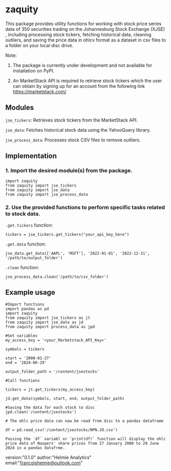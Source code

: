 # zaquity

This package provides utility functions for working with stock price series data of 350 securities trading on the Johannesburg Stock Exchange (XJSE) , including processing stock tickers, fetching historical data, cleaning outliers, and saving the price data in ohlcv format as a dataset in csv files to a folder on your local disc drive.

Note:

1. The package is currently under development and not available for installation on PyPI.
    
2. An MarketStack API is required to retrieve stock tickers which the user can obtain by signing up for an account from the following link https://marketstack.com/

## Modules

`jse_tickers`: Retrieves stock tickers from the MarketStack API.

`jse_data`: Fetches historical stock data using the YahooQuery library.

`jse_process_data`: Processes stock CSV files to remove outliers.

## Implementation

### 1. Import the desired module(s) from the package.

```
import zaquity
from zaquity import jse_tickers
from zaquity import jse_data
from zaquity import jse_process_data
```
   
### 2. Use the provided functions to perform specific tasks related to stock data.

`.get.tickers` function:
```
tickers = jse_tickers.get_tickers("your_api_key_here")
```
`.get.data` function:
```
jse_data.get_data(['AAPL', 'MSFT'], '2022-01-01', '2022-12-31', '/path/to/output_folder')
```
`.clean` function:
```
jse_process_data.clean('/path/to/csv_folder')
```

## Example usage

```
#Import functions
import pandas as pd
import zaquity
from zaquity import jse_tickers as jt
from zaquity import jse_data as jd
from zaquity import process_data as jpd

#Set variables
my_access_key = '<your_Marketstack_API_Key>'

symbols = tickers

start = '2000-01-27'
end = '2024-06-29'

output_folder_path = '/content/jsestocks'

#Call functions

tickers = jt.get_tickers(my_access_key)

jd.get_data(symbols, start, end, output_folder_path)

#Saving the data for each stock to disc
jpd.clean('/content/jsestocks')

# The ohlc price data can now be read from disc to a pandas dataframe 

df = pd.read_csv('/content/jsestocks/NPN.JO.csv') 

Passing the `df` variabl or `print(df)` function will display the ohlc price data of Naspers' share prices from 27 January 2000 to 29 June 2024 in a pandas datafrme. 

```

version:"0.1.0"
author:"Helmie Analytics"
email:"francoishemie@outlook.com"
